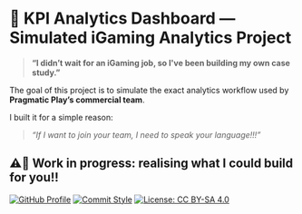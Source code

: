 # 🎰 KPI Analytics Dashboard — Simulated iGaming Analytics Project

> **“I didn’t wait for an iGaming job, so I've been building my own case study.”**

The goal of this project is to simulate the exact analytics workflow used by **Pragmatic Play’s commercial team**.

I built it for a simple reason:

> _“If I want to join your team, I need to speak your language!!!”_


## ⚠️👷 Work in progress: realising what I could build for you!!

[![GitHub Profile](https://img.shields.io/badge/GitHub-DLPietro-181717?style=for-the-badge&logo=github&logoColor=white)](https://github.com/DLPietro)    [![Commit Style](https://img.shields.io/badge/Commit_Style-DLPietro-9B59B6?style=for-the-badge&logo=git&logoColor=white)](https://github.com/DLPietro/learning-roadmap/blob/main/CONTRIBUTING.md)    [![License: CC BY-SA 4.0](https://img.shields.io/badge/License-CC_BY--SA_4.0-lightgrey.svg)](https://creativecommons.org/licenses/by-sa/4.0/)
